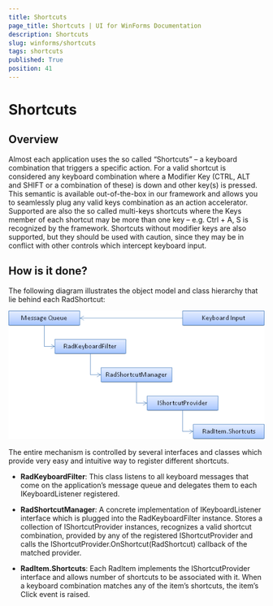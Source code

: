 ```yaml
---
title: Shortcuts
page_title: Shortcuts | UI for WinForms Documentation
description: Shortcuts
slug: winforms/shortcuts
tags: shortcuts
published: True
position: 41
---
```


# Shortcuts



## Overview

Almost each application uses the so called “Shortcuts” – a keyboard combination that triggers a specific action. For a valid shortcut is considered any keyboard combination where a Modifier Key (CTRL, ALT and SHIFT or a combination of these) is down and other key(s) is pressed.  This semantic is available out-of-the-box in our framework and allows you to seamlessly plug any valid keys combination as an action accelerator. Supported are also the so called multi-keys shortcuts where the Keys member of each shortcut may be more than one key – e.g. Ctrl + A, S is recognized by the framework. Shortcuts without modifier keys are also supported, but they should be used with caution, since they may be in conflict with other controls which intercept keyboard input.



## How is it done?



The following diagram illustrates the object model and class hierarchy that lie behind each RadShortcut:

![](images/ShortcutsStructure001.png)



The entire mechanism is controlled by several interfaces and classes which provide very easy and intuitive way to register different shortcuts.

* __RadKeyboardFilter__: This class listens to all keyboard messages that come on the application’s message queue and delegates them to each IKeyboardListener registered.

* __RadShortcutManager__: A concrete implementation of IKeyboardListener interface which is plugged into the RadKeyboardFilter instance. Stores a collection of IShortcutProvider instances, recognizes a valid shortcut combination, provided by any of the registered IShortcutProvider and calls the IShortcutProvider.OnShortcut(RadShortcut) callback of the matched provider.

* __RadItem.Shortcuts__: Each RadItem implements the IShortcutProvider interface and allows number of shortcuts to be associated with it. When a keyboard combination matches any of the item’s shortcuts, the item’s Click event is raised.


